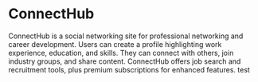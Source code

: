 # ConnectHub
ConnectHub is a social networking site for professional networking and career development. Users can create a profile highlighting work experience, education, and skills. They can connect with others, join industry groups, and share content. ConnectHub offers job search and recruitment tools, plus premium subscriptions for enhanced features. test
